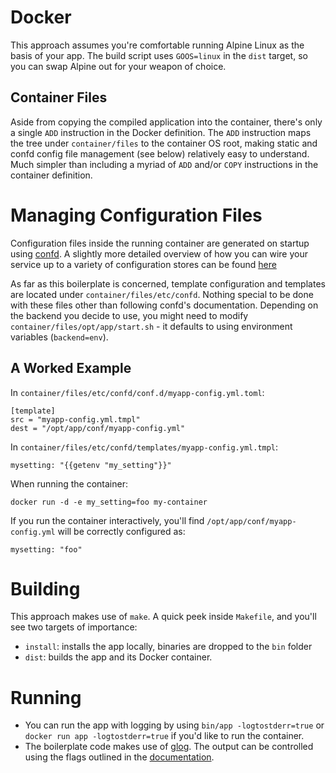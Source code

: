 # Docker

This approach assumes you're comfortable running Alpine Linux as the basis of your app. The build script uses `GOOS=linux` in the `dist` target, so you can swap Alpine out for your weapon of choice.

## Container Files

Aside from copying the compiled application into the container, there's only a single `ADD` instruction in the Docker definition. The `ADD` instruction maps the tree under `container/files` to the container OS root, making static and confd config file management (see below) relatively easy to understand. Much simpler than including a myriad of `ADD` and/or `COPY` instructions in the container definition.

# Managing Configuration Files

Configuration files inside the running container are generated on startup using [confd](https://github.com/kelseyhightower/confd). A slightly more detailed overview of how you can wire your service up to a variety of configuration stores can be found [here](https://github.com/kelseyhightower/confd/blob/master/docs/quick-start-guide.md)

As far as this boilerplate is concerned, template configuration and templates are located under `container/files/etc/confd`. Nothing special to be done with these files other than following confd's documentation. Depending on the backend you decide to use, you might need to modify `container/files/opt/app/start.sh` - it defaults to using environment variables (`backend=env`).

## A Worked Example

In `container/files/etc/confd/conf.d/myapp-config.yml.toml`:

```
[template]
src = "myapp-config.yml.tmpl"
dest = "/opt/app/conf/myapp-config.yml"
```

In `container/files/etc/confd/templates/myapp-config.yml.tmpl`:

```
mysetting: "{{getenv "my_setting"}}"
```

When running the container:

`docker run -d -e my_setting=foo my-container`

If you run the container interactively, you'll find `/opt/app/conf/myapp-config.yml` will be correctly configured as:

```
mysetting: "foo"
```

# Building

This approach makes use of `make`. A quick peek inside `Makefile`, and you'll see two targets of importance:

* `install`: installs the app locally, binaries are dropped to the `bin` folder
* `dist`: builds the app and its Docker container. 

# Running

* You can run the app with logging by using `bin/app -logtostderr=true` or `docker run app -logtostderr=true` if you'd like to run the container.
* The boilerplate code makes use of [glog](https://github.com/golang/glog/). The output can be controlled using the flags outlined in the [documentation](https://github.com/golang/glog/blob/master/glog.go).


